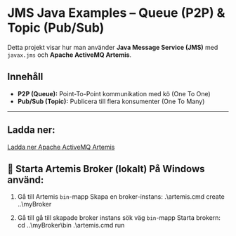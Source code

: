 # JMS Java Examples – Queue (P2P) & Topic (Pub/Sub)

Detta projekt visar hur man använder **Java Message Service (JMS)** med `javax.jms` och **Apache ActiveMQ Artemis**.

## Innehåll

- **P2P (Queue):** Point-To-Point kommunikation med kö (One To One)
- **Pub/Sub (Topic):** Publicera till flera konsumenter (One To Many)
---
## Ladda ner: 
[Ladda ner Apache ActiveMQ Artemis](https://activemq.apache.org/components/artemis/download/)


## 🚀 Starta Artemis Broker (lokalt) På Windows använd:

1. Gå till Artemis `bin`-mapp Skapa en broker-instans:
.\artemis.cmd create ..\myBroker

3. Gå till gå till skapade broker instans sök väg `bin`-mapp Starta brokern:
cd ..\myBroker\bin
.\artemis.cmd run


